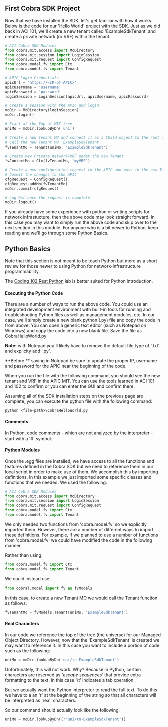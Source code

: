 ## First Cobra SDK Project

Now that we have installed the SDK, let's get familiar with how it works. Below is the code for our 'Hello World' project with the SDK.  Just as we did back in ACI 101, we'll create a new tenant called 'ExampleSdkTenant' and create a private network (or VRF) within the tenant.

```python
# ACI Cobra SDK Modules
from cobra.mit.access import MoDirectory
from cobra.mit.session import LoginSession
from cobra.mit.request import ConfigRequest
from cobra.model.fv import Ctx
from cobra.model.fv import Tenant

# APIC Login Credentials
apicUrl = 'https://<IP-of-APIC>'
apicUsername = 'username'
apicPassword = 'password'
loginSession = LoginSession(apicUrl, apicUsername, apicPassword)

# Create a session with the APIC and login
moDir = MoDirectory(loginSession)
moDir.login()

# Start at the Top of MIT tree 
uniMo = moDir.lookupByDn('uni')

# Create a new Tenant MO and connect it as a Child object to the root of the MIM
# Call the new Tenant MO 'ExampleSdkTenant'
fvTenantMo = Tenant(uniMo, 'ExampleSdkTenant')

# Create new Private network/VRF under the new Tenant
fvContextMo = Ctx(fvTenantMo, 'myVRF')

# Create a new configuration request to the APIC and pass in the new Tenant MO (including its children MOs)
# Commit the changes to the APIC
cfgRequest = ConfigRequest()
cfgRequest.addMo(fvTenantMo)
moDir.commit(cfgRequest)

# Log Out once the request is complete
moDir.logout()
```

If you already have some experience with python or writing scripts for network infrastucture, then the above code may look straight forward.  In this case you may want to simply run the above code and skip over to the next section in this module.  For anyone who is a bit newer to Python, keep reading and we'll go through some Python Basics.  

## Python Basics

Note that this section is not meant to be teach Python but more as a short review for those newer to using Python for network-infrastructure programmability.  

The [Coding 102 Rest Python](/lab/coding-102-rest-python/step/1) lab is better suited for Python introduction.

#### Executing the Python Code
 
There are a number of ways to run the above code.  You could use an integrated development environment with built-in tools for running and troubleshooting Python files as well as management modules, etc.  In our case, we'll simply create a new blank python (.py) file and copy the code in from above. You can open a generic text editor (such as Notepad on Windows) and copy the code into a new blank file. Save the file as CobraHelloWorld.py 

**Note:** with Notepad you'll likely have to remove the default file type of '.txt' and explicity add '.py'.

**Before ** saving in Notepad be sure to update the proper IP, username and password for the APIC near the beginning of the code.

When you run the file with the following command, you should see the new tenant and VRF in the APIC MIT.  You can use the tools learned in ACI 101 and 102 to confirm or you can enter the GUI and confirm there.

Assuming all of the SDK installation steps on the previous page are complete, you can execute the python file with the following command: 
```
python <file-path>\CobraHelloWorld.py
```

#### Comments
In Python, code comments - which are not analyzed by the interpreter - start with a '#' symbol.

#### Python Modules

Once the .egg files are installed, we have access to all the functions and features defined in the Cobra SDK but we need to reference them in our local script in order to make use of them.  We accomplish this by importing definitions.  In this example we just imported some specific classes and functions that we needed. We used the following:

```python
# ACI Cobra SDK Modules
from cobra.mit.access import MoDirectory
from cobra.mit.session import LoginSession
from cobra.mit.request import ConfigRequest
from cobra.model.fv import Ctx
from cobra.model.fv import Tenant  
```
We only needed two functions from 'cobra.model.fv' so we explicitly imported them. However, there are a number of different ways to import these definitions.  For example, if we planned to use a number of functions from 'cobra.model.fv' we could have modified the code in the following manner.

Rather than using:
```python
from cobra.model.fv import Ctx
from cobra.model.fv import Tenant
```

We could instead use:
```python
from cobral.model import fv as fvModels
```

In this case, to create a new Tenant MO we would call the Tenant function as follows:
```python
fvTenantMo = fvModels.Tenant(uniMo, 'ExampleSdkTenant')
```

#### Real Characters
In our code we reference the top of the tree (the universe) for our Managed Object Directory.  However, now that the 'ExampleSdkTenant' is created we may want to reference it. In this case you want to include a portion of code such as the following:
```python
uniMo = moDir.lookupByDn('uni/tn-ExampleSdkTenant')
```

Unfortunately, this will not work.  Why? Because in Python, certain characters are reserved as *'escape sequences'* that provide extra formatting to the text.  In this case '/t' indicates a tab operation. 

But we actually want the Python interpreter to read the full text.  To do this we have to a an 'r' at the beginning of the string so that all characters will be interpreted as 'real' characters.

So our command should actually look like the following:
```python
uniMo = moDir.lookupByDn((r'uni/tn-ExampleSdkTenant'))
```